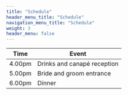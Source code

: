 ```yaml
---
title: "Schedule"
header_menu_title: "Schedule"
navigation_menu_title: "Schedule"
weight: 3
header_menu: false
---
```


<div align="center">

| Time | Event |
|---|---|
| 4.00pm | Drinks and canapé reception |
| 5.00pm | Bride and groom entrance |
| 6.00pm | Dinner |

</div>